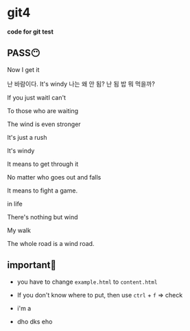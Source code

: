 # git4

**code for git test**

## **PASS😶**

Now I get it

난 바람이다.
It's windy
나는 왜 안 됨?
난 됨
밥 뭐 먹을까?

If you just waitI can't

To those who are waiting

The wind is even stronger

It's just a rush

It's windy

It means to get through it

No matter who goes out and falls

It means to fight a game.

in life

There's nothing but wind

My walk

The whole road is a wind road.

## **important🧐**

- you have to change `example.html` to `content.html`

- If you don't know where to put, then use `ctrl` + `f` => check
- i'm a
- dho dks eho
